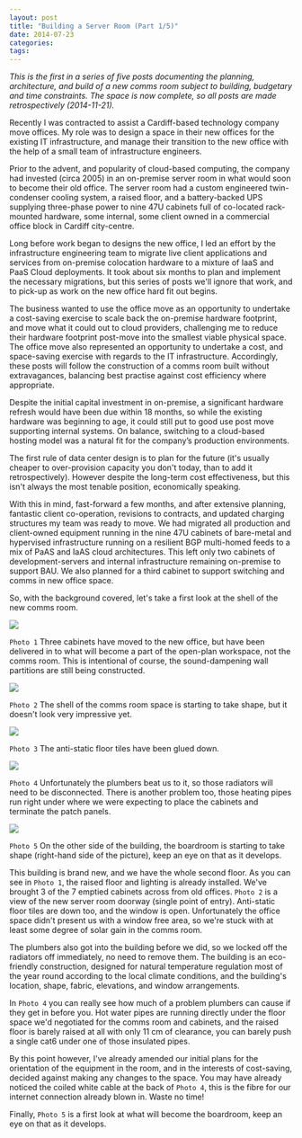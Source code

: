 ```yaml
---
layout: post
title: "Building a Server Room (Part 1/5)"
date: 2014-07-23
categories: 
tags: 
---
```


*This is the first in a series of five posts documenting the planning, architecture, and build of a new comms room subject to building, budgetary and time constraints. The space is now complete, so all posts are made retrospectively (2014-11-21).*

Recently I was contracted to assist a Cardiff-based technology company move offices. My role was to design a space in their new offices for the existing IT infrastructure, and manage their transition to the new office with the help of a small team of infrastructure engineers.

Prior to the advent, and popularity of cloud-based computing, the company had invested (circa 2005) in an on-premise server room in what would soon to become their old office. The  server room had a custom engineered twin-condenser cooling system, a raised floor, and a battery-backed UPS supplying three-phase power to nine 47U cabinets full of co-located rack-mounted hardware, some internal, some client owned in a commercial office block in Cardiff city-centre.

Long before work began to designs the new office, I led an effort by the infrastructure engineering team to migrate live client applications and services from on-premise colocation hardware to a mixture of IaaS and PaaS Cloud deployments. It took about six months to plan and implement the necessary migrations, but this series of posts we'll ignore that work, and to pick-up as work on the new office hard fit out begins.

The business wanted to use the office move as an opportunity to undertake a cost-saving exercise to scale back the on-premise hardware footprint, and move what it could out to cloud providers, challenging me to reduce their hardware footprint post-move into the smallest viable physical space. The office move also represented an opportunity to undertake a cost, and space-saving exercise with regards to the IT infrastructure. Accordingly, these posts will follow the construction of a comms room built without extravagances, balancing best practise against cost efficiency where appropriate.

Despite the initial capital investment in on-premise, a significant hardware refresh would have been due within 18 months, so while the existing hardware was beginning to age, it could still put to good use post move supporting internal systems. On balance, switching to a cloud-based hosting model was a natural fit for the company’s production environments.

The first rule of data center design is to plan for the future (it's usually cheaper to over-provision capacity you don't today, than to add it retrospectively). However despite the long-term cost effectiveness, but this isn't always the most tenable position, economically speaking.

With this in mind, fast-forward a few months, and after extensive planning, fantastic client co-operation, revisions to contracts, and updated charging structures my team was ready to move. We had migrated all production and client-owned equipment running in the nine 47U cabinets of bare-metal and hypervised infrastructure running on a resilient BGP multi-homed feeds to a mix of PaAS and IaAS cloud architectures. This left only two cabinets of development-servers and internal infrastructure remaining on-premise to support BAU. We also planned for a third cabinet to support switching and comms in new office space.

So, with the background covered, let's take a first look at the shell of the new comms room.

<!--excerpt-->

<div class="slick-carousel">
	<div>
		<img src="/uploads/fitout/2014-07-23/1.jpg">
		<p><code>Photo 1</code> Three cabinets have moved to the new office, but have been delivered in to what will become a part of the open-plan workspace, not the comms room. This is intentional of course, the sound-dampening wall partitions are still being constructed.</p>
	</div>
	<div>
		<img src="/uploads/fitout/2014-07-23/2.jpg">
		<p><code>Photo 2</code> The shell of the comms room space is starting to take shape, but it doesn't look very impressive yet.</p>
	</div>
	<div>
		<img src="/uploads/fitout/2014-07-23/3.jpg">
		<p><code>Photo 3</code> The anti-static floor tiles have been glued down.</p>
	</div>
	<div>
		<img src="/uploads/fitout/2014-07-23/4.jpg">
		<p><code>Photo 4</code> Unfortunately the plumbers beat us to it, so those radiators will need to be disconnected. There is another problem too, those heating pipes run right under where we were expecting to place the cabinets and terminate the patch panels.</p>
	</div>
	<div>
		<img src="/uploads/fitout/2014-07-23/5.jpg">
		<p><code>Photo 5</code> On the other side of the building, the boardroom is starting to take shape (right-hand side of the picture), keep an eye on that as it develops.</p>
	</div>
</div>

This building is brand new, and we have the whole second floor. As you can see in `Photo 1`, the raised floor and lighting is already installed. We've brought 3 of the 7 emptied cabinets across from old offices. `Photo 2` is a view of the new server room doorway (single point of entry). Anti-static floor tiles are down too, and the window is open. Unfortunately the office space didn't present us with a window free area, so we're stuck with at least some degree of solar gain in the comms room.

The plumbers also got into the building before we did, so we locked off the radiators off immediately, no need to remove them. The building is an eco-friendly construction, designed for natural temperature regulation most of the year round according to the local climate conditions, and the building's location, shape, fabric, elevations, and window arrangements.

In `Photo 4` you can really see how much of a problem plumbers can cause if they get in before you. Hot water pipes are running directly under the floor space we'd negotiated for the comms room and cabinets, and the raised floor is barely raised at all with only 11 cm of clearance, you can barely push a single cat6 under one of those insulated pipes.

By this point however, I've already amended our initial plans for the orientation of the equipment in the room, and in the interests of cost-saving, decided against making any changes to the space. You may have already noticed the coiled white cable at the back of `Photo 4`, this is the fibre for our internet connection already blown in. Waste no time!

Finally, `Photo 5` is a first look at what will become the boardroom, keep an eye on that as it develops.




